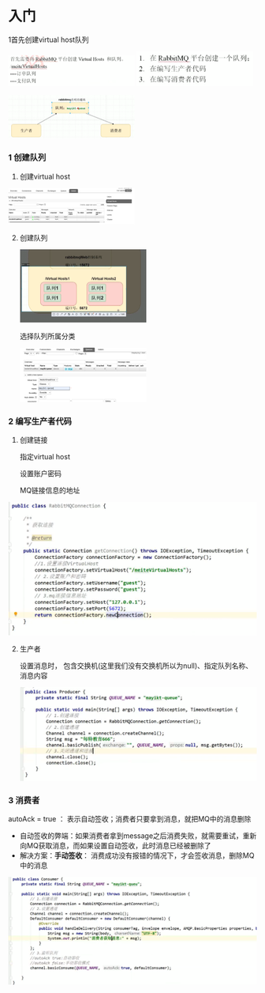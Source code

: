 # 入门





1首先创建virtual host队列

<img src="pic/6RabbitMQ%E5%BF%AB%E9%80%9F%E5%85%A5%E9%97%A8.assets/image-20220728161717133.png" alt="image-20220728161717133" style="zoom:25%;" /> <img src="image/6RabbitMQ快速入门.pic/image-20220728164303871.png" alt="image-20220728164303871" style="zoom: 33%;" /> 







<img src="image/6RabbitMQ快速入门.pic/image-20220728163910689.png" alt="image-20220728163910689" style="zoom:25%;" />



### 1 创建队列

1. 创建virtual host

<img src="image/6RabbitMQ快速入门.pic/image-20220728163815546.png" alt="image-20220728163815546" style="zoom:25%;" />

2. 创建队列

   <img src="image/6RabbitMQ快速入门.pic/image-20220728164036489.png" alt="image-20220728164036489" style="zoom:25%;" />

   选择队列所属分类

   <img src="image/6RabbitMQ快速入门.pic/image-20220728164223157.png" alt="image-20220728164223157" style="zoom:25%;" /> 



### 2 编写生产者代码

1. 创建链接

   指定virtual host

   设置账户密码

   MQ链接信息的地址

<img src="image/6RabbitMQ快速入门.pic/image-20220728164815486.png" alt="image-20220728164815486" style="zoom: 50%;" />

2. 生产者

   设置消息时， 包含交换机(这里我们没有交换机所以为null)、指定队列名称、消息内容

   ![image-20220728165643972](image/6RabbitMQ快速入门.pic/image-20220728165643972.png)

   



### 3 消费者

autoAck = true ： 表示自动签收；消费者只要拿到消息，就把MQ中的消息删除

- 自动签收的弊端：如果消费者拿到message之后消费失败，就需要重试，重新向MQ获取消息，而如果设置自动签收，此时消息已经被删除了
- 解决方案：**手动签收**： 消费成功没有报错的情况下，才会签收消息，删除MQ中的消息



![image-20220728172005242](image/6RabbitMQ快速入门.pic/image-20220728172005242.png)











